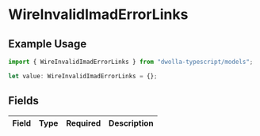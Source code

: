 # WireInvalidImadErrorLinks

## Example Usage

```typescript
import { WireInvalidImadErrorLinks } from "dwolla-typescript/models";

let value: WireInvalidImadErrorLinks = {};
```

## Fields

| Field       | Type        | Required    | Description |
| ----------- | ----------- | ----------- | ----------- |